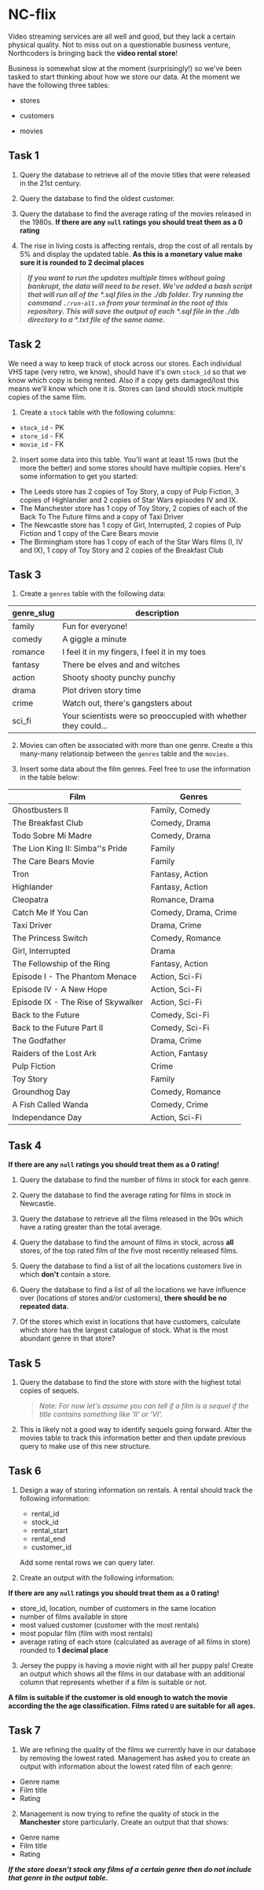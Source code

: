 # NC-flix

Video streaming services are all well and good, but they lack a certain physical quality. Not to miss out on a questionable business venture, Northcoders is bringing back the **video rental store**!

Business is somewhat slow at the moment (surprisingly!) so we've been tasked to start thinking about how we store our data. At the moment we have the following three tables:

- stores

- customers

- movies

## Task 1

1. Query the database to retrieve all of the movie titles that were released in the 21st century.

2. Query the database to find the oldest customer.

3. Query the database to find the average rating of the movies released in the 1980s. **If there are any `null` ratings you should treat them as a 0 rating**

4. The rise in living costs is affecting rentals, drop the cost of all rentals by 5% and display the updated table. **As this is a monetary value make sure it is rounded to 2 decimal places**

> _**If you want to run the updates multiple times without going bankrupt, the data will need to be reset. We've added a bash script that will run all of the *.sql files in the ./db folder. Try running the command `./run-all.sh` from your terminal in the root of this repository. This will save the output of each *.sql file in the ./db directory to a \*.txt file of the same name.**_

## Task 2

We need a way to keep track of stock across our stores. Each individual VHS tape (very retro, we know), should have it's own `stock_id` so that we know which copy is being rented. Also if a copy gets damaged/lost this means we'll know which one it is. Stores can (and should) stock multiple copies of the same film.

1. Create a `stock` table with the following columns:

- `stock_id` - PK
- `store_id` - FK
- `movie_id` - FK

2. Insert some data into this table. You'll want at least 15 rows (but the more the better) and some stores should have multiple copies. Here's some information to get you started:

- The Leeds store has 2 copies of Toy Story, a copy of Pulp Fiction, 3 copies of Highlander and 2 copies of Star Wars episodes IV and IX.
- The Manchester store has 1 copy of Toy Story, 2 copies of each of the Back To The Future films and a copy of Taxi Driver
- The Newcastle store has 1 copy of Girl, Interrupted, 2 copies of Pulp Fiction and 1 copy of the Care Bears movie
- The Birmingham store has 1 copy of each of the Star Wars films (I, IV and IX), 1 copy of Toy Story and 2 copies of the Breakfast Club

## Task 3

1. Create a `genres` table with the following data:

| genre_slug | description                                                    |
| ---------- | -------------------------------------------------------------- |
| family     | Fun for everyone!                                              |
| comedy     | A giggle a minute                                              |
| romance    | I feel it in my fingers, I feel it in my toes                  |
| fantasy    | There be elves and and witches                                 |
| action     | Shooty shooty punchy punchy                                    |
| drama      | Plot driven story time                                         |
| crime      | Watch out, there's gangsters about                             |
| sci_fi     | Your scientists were so preoccupied with whether they could... |

2. Movies can often be associated with more than one genre. Create a this many-many relationsip between the `genres` table and the `movies`.

3. Insert some data about the film genres. Feel free to use the information in the table below:

| Film                               | Genres               |
| ---------------------------------- | -------------------- |
| Ghostbusters II                    | Family, Comedy       |
| The Breakfast Club                 | Comedy, Drama        |
| Todo Sobre Mi Madre                | Comedy, Drama        |
| The Lion King II: Simba''s Pride   | Family               |
| The Care Bears Movie               | Family               |
| Tron                               | Fantasy, Action      |
| Highlander                         | Fantasy, Action      |
| Cleopatra                          | Romance, Drama       |
| Catch Me If You Can                | Comedy, Drama, Crime |
| Taxi Driver                        | Drama, Crime         |
| The Princess Switch                | Comedy, Romance      |
| Girl, Interrupted                  | Drama                |
| The Fellowship of the Ring         | Fantasy, Action      |
| Episode I - The Phantom Menace     | Action, Sci-Fi       |
| Episode IV - A New Hope            | Action, Sci-Fi       |
| Episode IX - The Rise of Skywalker | Action, Sci-Fi       |
| Back to the Future                 | Comedy, Sci-Fi       |
| Back to the Future Part II         | Comedy, Sci-Fi       |
| The Godfather                      | Drama, Crime         |
| Raiders of the Lost Ark            | Action, Fantasy      |
| Pulp Fiction                       | Crime                |
| Toy Story                          | Family               |
| Groundhog Day                      | Comedy, Romance      |
| A Fish Called Wanda                | Comedy, Crime        |
| Independance Day                   | Action, Sci-Fi       |

## Task 4

**If there are any `null` ratings you should treat them as a 0 rating!**

1. Query the database to find the number of films in stock for each genre.

2. Query the database to find the average rating for films in stock in Newcastle.

3. Query the database to retrieve all the films released in the 90s which have a rating greater than the total average.

4. Query the database to find the amount of films in stock, across **all** stores, of the top rated film of the five most recently released films.

5. Query the database to find a list of all the locations customers live in which **don't** contain a store.

6. Query the database to find a list of all the locations we have influence over (locations of stores and/or customers), **there should be no repeated data**.

7. Of the stores which exist in locations that have customers, calculate which store has the largest catalogue of stock. What is the most abundant genre in that store?

## Task 5

1. Query the database to find the store with store with the highest total copies of sequels.

   > _Note: For now let's assume you can tell if a film is a sequel if the title contains something like 'II' or 'VI'._

2. This is likely not a good way to identify sequels going forward. Alter the movies table to track this information better and then update previous query to make use of this new structure.

## Task 6

1. Design a way of storing information on rentals. A rental should track the following information:

   - rental_id
   - stock_id
   - rental_start
   - rental_end
   - customer_id

   Add some rental rows we can query later.

2. Create an output with the following information:

**If there are any `null` ratings you should treat them as a 0 rating!**

- store_id, location, number of customers in the same location
- number of films available in store
- most valued customer (customer with the most rentals)
- most popular film (film with most rentals)
- average rating of each store (calculated as average of all films in store) rounded to **1 decimal place**

3. Jersey the puppy is having a movie night with all her puppy pals! Create an output which shows all the films in our database with an additional column that represents whether if a film is suitable or not.

**A film is suitable if the customer is old enough to watch the movie according the the age classification. Films rated `U` are suitable for all ages.**

## Task 7

1. We are refining the quality of the films we currently have in our database by removing the lowest rated. Management has asked you to create an output with information about the lowest rated film of each genre:

- Genre name
- Film title
- Rating

2. Management is now trying to refine the quality of stock in the **Manchester** store particularly. Create an output that that shows:

- Genre name
- Film title
- Rating

**_If the store doesn't stock any films of a certain genre then do not include that genre in the output table._**
